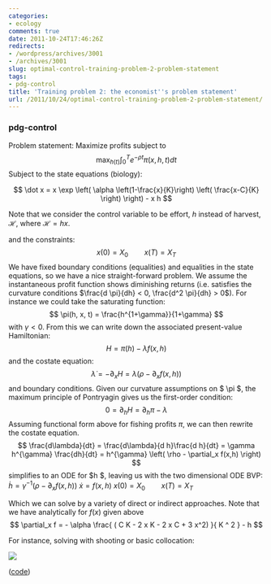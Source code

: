 ```yaml
---
categories:
- ecology
comments: true
date: 2011-10-24T17:46:26Z
redirects:
- /wordpress/archives/3001
- /archives/3001
slug: optimal-control-training-problem-2-problem-statement
tags:
- pdg-control
title: 'Training problem 2: the economist''s problem statement'
url: /2011/10/24/optimal-control-training-problem-2-problem-statement/
---
```


### pdg-control


Problem statement: Maximize profits subject to
$$\max_{h(t)} \int_0^T e^{-\rho t} \pi(x, h, t) dt $$
Subject to the state equations (biology):

$$ \dot x = x \exp \left( \alpha \left(1-\frac{x}{K}\right) \left( \frac{x-C}{K} \right) \right) - x h $$

Note that we consider the control variable to be effort, $h$ instead of harvest, $\mathcal{H}$, where $\mathcal{H} = h x$.

and the constraints:
$$ x(0) = X_0 \qquad x(T) = X_T $$
We have fixed boundary conditions (equalities) and equalities in the state equations, so we have a nice straight-forward problem. We assume the instantaneous profit function shows diminishing returns (i.e. satisfies the curvature conditions
$\frac{d \pi}{dh} < 0, \frac{d^2 \pi}{dh} > 0$). For instance we could take the saturating function:
$$ \pi(h, x, t) = \frac{h^{1+\gamma}}{1+\gamma} $$
with $\gamma < 0$.
From this we can write down the associated present-value Hamiltonian:
$$ H = \pi(h) - \lambda f(x,h) $$
and the costate equation:
$$ \dot \lambda = -\partial_x H = \lambda \left( \rho - \partial_x f(x,h) \right) $$
and boundary conditions. Given our curvature assumptions on $ \pi $, the maximum principle of Pontryagin gives us the first-order condition:
$$ 0 = \partial_h H = \partial_h \pi - \lambda$$
Assuming functional form above for fishing profits $\pi$, we can then rewrite the costate equation.
$$ \frac{d\lambda}{dt} = \frac{d\lambda}{d h}\frac{d h}{dt} = \gamma h^{\gamma} \frac{dh}{dt} = h^{\gamma} \left( \rho - \partial_x f(x,h) \right) $$
simplifies to an ODE for $h $, leaving us with the two dimensional ODE BVP:
$\dot h = \gamma^{-1} \left( \rho - \partial_x f(x,h) \right)$
$\dot x = f(x,h)$
$x(0) = X_0 \qquad x(T) = X_T$

Which we can solve by a variety of direct or indirect approaches. Note that we have analytically for $f(x)$ given above
$$ \partial_x f = - \alpha \frac{ ( C K - 2 x K - 2 x C + 3 x^2) }{ K ^ 2 } - h $$

For instance, solving with shooting or basic collocation:

![]( http://farm7.staticflickr.com/6059/6279431460_c76e58240d_o.png )


([code](https://github.com/cboettig/pdg_control/blob/master/training_prob2_collocation.R))
